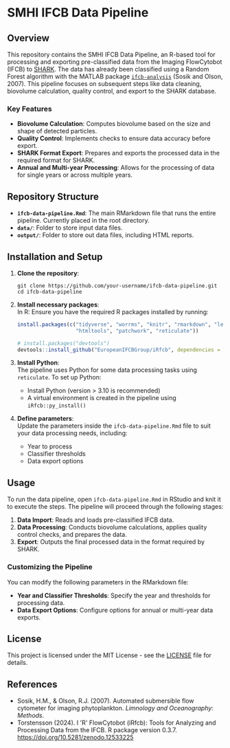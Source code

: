 # SMHI IFCB Data Pipeline

## Overview

This repository contains the SMHI IFCB Data Pipeline, an R-based tool for processing and exporting pre-classified data from the Imaging FlowCytobot (IFCB) to [SHARK](https://sharkweb.smhi.se/). The data has already been classified using a Random Forest algorithm with the MATLAB package [`ifcb-analysis`](https://github.com/hsosik/ifcb-analysis) (Sosik and Olson, 2007). This pipeline focuses on subsequent steps like data cleaning, biovolume calculation, quality control, and export to the SHARK database.

### Key Features
- **Biovolume Calculation**: Computes biovolume based on the size and shape of detected particles.
- **Quality Control**: Implements checks to ensure data accuracy before export.
- **SHARK Format Export**: Prepares and exports the processed data in the required format for SHARK.
- **Annual and Multi-year Processing**: Allows for the processing of data for single years or across multiple years.

## Repository Structure
- **`ifcb-data-pipeline.Rmd`**: The main RMarkdown file that runs the entire pipeline. Currently placed in the root directory.
- **`data/`**: Folder to store input data files.
- **`output/`**: Folder to store out data files, including HTML reports.

## Installation and Setup

1. **Clone the repository**:  
   ```
   git clone https://github.com/your-username/ifcb-data-pipeline.git
   cd ifcb-data-pipeline
   ```

2. **Install necessary packages**:  
   In R: Ensure you have the required R packages installed by running:
   ```r
   install.packages(c("tidyverse", "worrms", "knitr", "rmarkdown", "leaflet", 
                      "htmltools", "patchwork", "reticulate"))
   
   # install.packages("devtools")
   devtools::install_github("EuropeanIFCBGroup/iRfcb", dependencies = TRUE)
   ```
3. **Install Python**:  
   The pipeline uses Python for some data processing tasks using `reticulate`. To set up Python:
   - Install Python (version > 3.10 is recommended)
   - A virtual environment is created in the pipeline using `iRfcb::py_install()`

4. **Define parameters**:  
   Update the parameters inside the `ifcb-data-pipeline.Rmd` file to suit your data processing needs, including:
   - Year to process
   - Classifier thresholds
   - Data export options

## Usage

To run the data pipeline, open `ifcb-data-pipeline.Rmd` in RStudio and knit it to execute the steps. The pipeline will proceed through the following stages:
1. **Data Import**: Reads and loads pre-classified IFCB data.
2. **Data Processing**: Conducts biovolume calculations, applies quality control checks, and prepares the data.
3. **Export**: Outputs the final processed data in the format required by SHARK.

### Customizing the Pipeline

You can modify the following parameters in the RMarkdown file:
- **Year and Classifier Thresholds**: Specify the year and thresholds for processing data.
- **Data Export Options**: Configure options for annual or multi-year data exports.

## License

This project is licensed under the MIT License - see the [LICENSE](LICENSE) file for details.

## References
- Sosik, H.M., & Olson, R.J. (2007). Automated submersible flow cytometer for imaging phytoplankton. *Limnology and Oceanography: Methods*.
- Torstensson (2024). I 'R' FlowCytobot (iRfcb): Tools for Analyzing and Processing Data from the IFCB. R package version 0.3.7. https://doi.org/10.5281/zenodo.12533225
